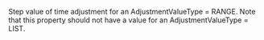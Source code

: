 ﻿Step value of time adjustment for an AdjustmentValueType = RANGE. Note that this property should not have a value for an  AdjustmentValueType = LIST.